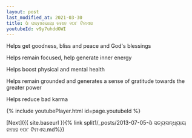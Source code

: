 ```yaml
---
layout: post
last_modified_at: 2021-03-30
title: ଓଁ ପଦ୍ମନାଭାୟା ନମାହ ୧୦୮ ଟିମଏସ
youtubeId: v9y7uhddOWI
---
```

 
 
Helps get goodness, bliss and peace and God's blessings
 
Helps remain focused, help generate inner energy 
 
Helps boost physical and mental health 
 
Helps remain grounded and generates a sense of gratitude towards the greater power 
 
Helps reduce bad karma
 
 
 
 


{% include youtubePlayer.html id=page.youtubeId %}
 
[Next]({{ site.baseurl }}{% link  split1/_posts/2013-07-05-ଓଁ ସତ୍ୟସନ୍ଧ୍ୟାୟ ନମାହ ୧୦୮ ଟିମଏସ.md%})
 
